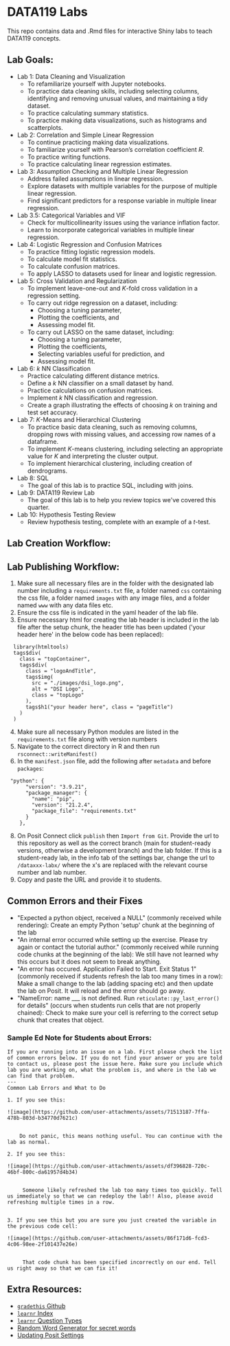 # DATA119 Labs

This repo contains data and .Rmd files for interactive Shiny labs to teach DATA119 concepts. 

## Lab Goals:

* Lab 1: Data Cleaning and Visualization
  + To refamiliarize yourself with Jupyter notebooks.
  + To practice data cleaning skills, including selecting columns, identifying and removing unusual values, and maintaining a tidy dataset.
  + To practice calculating summary statistics.
  + To practice making data visualizations, such as histograms and scatterplots.
* Lab 2: Correlation and Simple Linear Regression
  + To continue practicing making data visualizations.
  + To familiarize yourself with Pearson’s correlation coefficient $R$.
  + To practice writing functions.
  + To practice calculating linear regression estimates.
* Lab 3: Assumption Checking and Multiple Linear Regression
  + Address failed assumptions in linear regression.
  + Explore datasets with multiple variables for the purpose of multiple linear regression.
  + Find significant predictors for a response variable in multiple linear regression.
* Lab 3.5: Categorical Variables and VIF
  + Check for multicollinearity issues using the variance inflation factor. 
  + Learn to incorporate categorical variables in multiple linear regression.
* Lab 4: Logistic Regression and Confusion Matrices
  + To practice fitting logistic regression models.
  + To calculate model fit statistics.
  + To calculate confusion matrices.
  + To apply LASSO to datasets used for linear and logistic regression.
* Lab 5: Cross Validation and Regularization
  + To implement leave-one-out and $K$-fold cross validation in a regression setting.
  + To carry out ridge regression on a dataset, including:
    - Choosing a tuning parameter,
    - Plotting the coefficients, and
    - Assessing model fit.
  + To carry out LASSO on the same dataset, including:
    -   Choosing a tuning parameter,
    -   Plotting the coefficients,
    -   Selecting variables useful for prediction, and
    -   Assessing model fit.
* Lab 6: $k$ NN Classification
  + Practice calculating different distance metrics. 
  + Define a $k$ NN classifier on a small dataset by hand. 
  + Practice calculations on confusion matrices.
  + Implement $k$ NN classification and regression. 
  + Create a graph illustrating the effects of choosing $k$ on training and test set accuracy. 
* Lab 7: $K$-Means and Hierarchical Clustering
  + To practice basic data cleaning, such as removing columns, dropping rows with missing values, and accessing row names of a dataframe.
  + To implement $K$-means clustering, including selecting an appropriate value for $K$ and interpreting the cluster output.
  + To implement hierarchical clustering, including creation of dendrograms.
* Lab 8: SQL
  + The goal of this lab is to practice SQL, including with joins.
* Lab 9: DATA119 Review Lab
  + The goal of this lab is to help you review topics we've covered this quarter.
* Lab 10: Hypothesis Testing Review
  + Review hypothesis testing, complete with an example of a $t$-test. 
    
 
## Lab Creation Workflow:

## Lab Publishing Workflow:

1. Make sure all necessary files are in the folder with the designated lab number including a `requirements.txt` file, a folder named `css` containing the css file, a folder named `images` with any image files, and a folder named `www` with any data files etc. 
2. Ensure the css file is indicated in the yaml header of the lab file.
3. Ensure necessary html for creating the lab header is included in the lab file after the setup chunk, the header title has been updated ('your header here' in the below code has been replaced):
  ```
    library(htmltools)
    tags$div(
      class = "topContainer",
      tags$div(
        class = "logoAndTitle",
        tags$img(
          src = "./images/dsi_logo.png",
          alt = "DSI Logo",
          class = "topLogo"
        ),
        tags$h1("your header here", class = "pageTitle")
      )
    )
  ```
4. Make sure all necessary Python modules are listed in the `requirements.txt` file along with version numbers
5. Navigate to the correct directory in R and then run `rsconnect::writeManifest()`
6. In the `manifest.json` file, add the following after `metadata` and before `packages`:
  ```
   "python": {
        "version": "3.9.21",
        "package_manager": {
          "name": "pip",
          "version": "21.2.4",
          "package_file": "requirements.txt"
        }
      },
  ```
8. On Posit Connect click `publish` then `Import from Git`. Provide the url to this repository as well as the correct branch (main for student-ready versions, otherwise a development branch) and the lab folder. If this is a student-ready lab, in the info tab of the settings bar, change the url to `/dataxxx-labx/` where the x's are replaced with the relevant course number and lab number.
9. Copy and paste the URL and provide it to students.

## Common Errors and their Fixes

* "Expected a python object, received a NULL" (commonly received while rendering): Create an empty Python 'setup' chunk at the beginning of the lab
* "An internal error occurred while setting up the exercise. Please try again or contact the tutorial author." (commonly received while running code chunks at the beginning of the lab): We still have not learned why this occurs but it does not seem to break anything.
* "An error has occured. Application Failed to Start. Exit Status 1" (commonly received if students refresh the lab too many times in a row): Make a small change to the lab (adding spacing etc) and then update the lab on Posit. It will reload and the error should go away.
* "NameError: name ___ is not defined. Run `reticulate::py_last_error()` for details" (occurs when students run cells that are not properly chained): Check to make sure your cell is referring to the correct setup chunk that creates that object.

### Sample Ed Note for Students about Errors:
    If you are running into an issue on a lab. First please check the list of common errors below. If you do not find your answer or you are told to contact us, please post the issue here. Make sure you include which lab you are working on, what the problem is, and where in the lab we can find that problem.
    ---
    Common Lab Errors and What to Do
    
    1. If you see this:
    
    ![image](https://github.com/user-attachments/assets/71513187-7ffa-478b-803d-b34770d7621c)

    
        Do not panic, this means nothing useful. You can continue with the lab as normal.
    
    2. If you see this:
    
    ![image](https://github.com/user-attachments/assets/df396828-720c-46bf-800c-da61957d4b34)

    
         Someone likely refreshed the lab too many times too quickly. Tell us immediately so that we can redeploy the lab!! Also, please avoid refreshing multiple times in a row.
    
    
    3. If you see this but you are sure you just created the variable in the previous code cell:
    
    ![image](https://github.com/user-attachments/assets/86f171d6-fcd3-4c06-98ee-2f101437e26e)
    
    
         That code chunk has been specified incorrectly on our end. Tell us right away so that we can fix it!

## Extra Resources:

* [`gradethis` Github](https://github.com/rstudio/gradethis/blob/main/README.md)
* [`learnr` Index](https://rstudio.github.io/learnr/index.html)
* [`learnr` Question Types](https://rstudio.github.io/learnr/reference/quiz.html)
* [Random Word Generator for secret words](https://randomwordgenerator.com/)
* [Updating Posit Settings](https://docs.posit.co/connect/cookbook/content/updating-content-git-repository-settings/)
